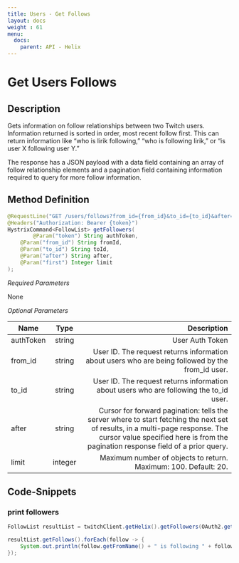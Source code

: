 ```yaml
---
title: Users - Get Follows
layout: docs
weight : 61
menu: 
  docs:
    parent: API - Helix
---
```


# Get Users Follows

## Description

Gets information on follow relationships between two Twitch users. Information returned is sorted in order, most recent follow first. This can return information like “who is lirik following,” “who is following lirik,” or “is user X following user Y.”

The response has a JSON payload with a data field containing an array of follow relationship elements and a pagination field containing information required to query for more follow information.

## Method Definition

```java
@RequestLine("GET /users/follows?from_id={from_id}&to_id={to_id}&after={after}&first={first}")
@Headers("Authorization: Bearer {token}")
HystrixCommand<FollowList> getFollowers(
    	@Param("token") String authToken,
	@Param("from_id") String fromId,
	@Param("to_id") String toId,
	@Param("after") String after,
	@Param("first") Integer limit
);
```

*Required Parameters*

None

*Optional Parameters*

| Name          | Type      | Description  |
| ------------- |:---------:| -----------------:|
| authToken     | string    | User Auth Token |
| from_id | string | User ID. The request returns information about users who are being followed by the from_id user. |
| to_id | string | User ID. The request returns information about users who are following the to_id user. |
| after | string | Cursor for forward pagination: tells the server where to start fetching the next set of results, in a multi-page response. The cursor value specified here is from the pagination response field of a prior query. |
| limit | integer | Maximum number of objects to return. Maximum: 100. Default: 20. |

## Code-Snippets

### print followers

```java
FollowList resultList = twitchClient.getHelix().getFollowers(OAuth2.getAccessToken(), "149223493", null, null, 100).execute();

resultList.getFollows().forEach(follow -> {
    System.out.println(follow.getFromName() + " is following " + follow.getToName());
});
```
